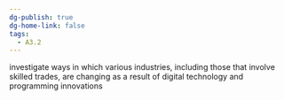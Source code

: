 ```yaml
---
dg-publish: true
dg-home-link: false
tags:
  - A3.2
---
```

investigate ways in which various industries, including those that involve skilled trades, are changing as a result of digital technology and programming innovations